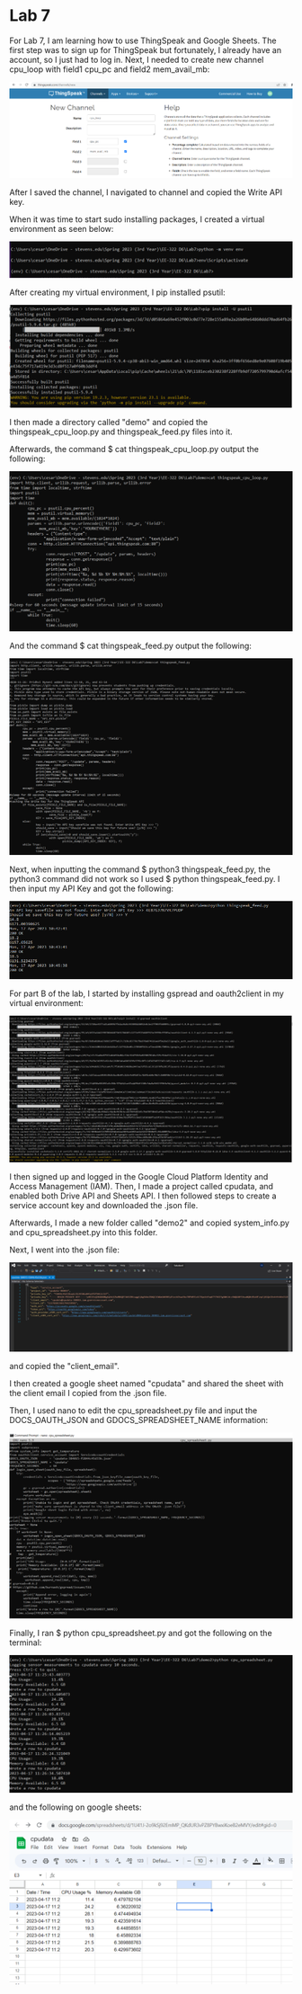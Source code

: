 # Lab 7 #
For Lab 7, I am learning how to use ThingSpeak and Google Sheets. The first step was to sign up for ThingSpeak but fortunately, I already have an account, so I just had to log in. Next, I needed to create new channel cpu_loop with field1 cpu_pc and field2 mem_avail_mb:

![channel creation](https://github.com/cespejo15/EE322/blob/main/Lab7/channel.PNG)

After I saved the channel, I navigated to channel and copied the Write API key.

When it was time to start sudo installing packages, I created a virtual environment as seen below:

![venv creation](https://github.com/cespejo15/EE322/blob/main/Lab7/venv.PNG)

After creating my virtual environment, I pip installed psutil:

![psutil](https://github.com/cespejo15/EE322/blob/main/Lab7/psutil.PNG)


I then made a directory called "demo" and copied the thingspeak_cpu_loop.py and thingspeak_feed.py files into it.

Afterwards, the command $ cat thingspeak_cpu_loop.py output the following:

![catcpu](https://github.com/cespejo15/EE322/blob/main/Lab7/catcpu.PNG)

And the command $ cat thingspeak_feed.py output the following:

![catfeed](https://github.com/cespejo15/EE322/blob/main/Lab7/catfeed.PNG)

Next, when inputting the command $ python3 thingspeak_feed.py, the python3 command did not work so I used $ python thingspeak_feed.py. I then input my API Key and got the following:

![api](https://github.com/cespejo15/EE322/blob/main/Lab7/api.PNG)

For part B of the lab, I started by installing gspread and oauth2client in my virtual environment:

![Binstall](https://github.com/cespejo15/EE322/blob/main/Lab7/Binstall.PNG)

I then signed up and logged in the Google Cloud Platform Identity and Access Management (IAM). Then, I made a project called cpudata, and enabled both Drive API and Sheets API. I then followed steps to create a service account key and downloaded the .json file.

Afterwards, I made a new folder called "demo2" and copied system_info.py and cpu_spreadsheet.py into this folder.

Next, I went into the .json file:

![jsonfile](https://github.com/cespejo15/EE322/blob/main/Lab7/json.PNG)

and copied the "client_email".

I then created a google sheet named "cpudata" and shared the sheet with the client email I copied from the .json file.

Then, I used nano to edit the cpu_spreadsheet.py file and input the DOCS_OAUTH_JSON and GDOCS_SPREADSHEET_NAME information:

![nano](https://github.com/cespejo15/EE322/blob/main/Lab7/nano.PNG)

Finally, I ran $ python cpu_spreadsheet.py and got the following on the terminal:

![finalterminal](https://github.com/cespejo15/EE322/blob/main/Lab7/finalterminal.PNG)

and the following on google sheets:

![finalsheets](https://github.com/cespejo15/EE322/blob/main/Lab7/finalsheets.PNG)
